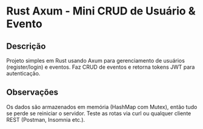 # Rust Axum - Mini CRUD de Usuário & Evento
## Descrição
Projeto simples em Rust usando Axum para gerenciamento de usuários (register/login) e eventos. Faz CRUD de eventos e retorna tokens JWT para autenticação.

## Observações
Os dados são armazenados em memória (HashMap com Mutex), então tudo se perde se reiniciar o servidor.
Teste as rotas via curl ou qualquer cliente REST (Postman, Insomnia etc.).
